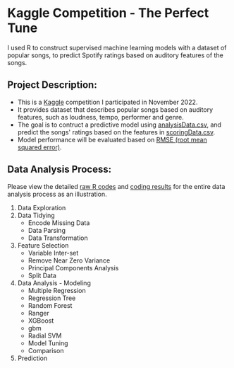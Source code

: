 # Kaggle Competition - The Perfect Tune
I used R to construct supervised machine learning models with a dataset of popular songs, to predict Spotify ratings based on auditory features of the songs. 

## Project Description: 
+ This is a [Kaggle](https://www.kaggle.com/competitions/lalasongs22/overview) competition I participated in November 2022. 
+ It provides dataset that describes popular songs based on auditory features, such as loudness, tempo, performer and genre.
+ The goal is to contruct a predictive model using [analysisData.csv](analysisData.csv), and predict the songs' ratings based on the features in [scoringData.csv](scoringData.csv).
+ Model performance will be evaluated based on [RMSE (root mean squared error)](https://en.wikipedia.org/wiki/Root-mean-square_deviation). 

## Data Analysis Process: 
Please view the detailed [raw R codes](Data_Analysis_Process_Code.Rmd) and [coding results](Data_Analysis_Process_Full_Code_and_Result.pdf) for the entire data analysis process as an illustration. 
1. Data Exploration
2. Data Tidying
   - Encode Missing Data
   - Data Parsing
   - Data Transformation
3. Feature Selection
   - Variable Inter-set
   - Remove Near Zero Variance
   - Principal Components Analysis
   - Split Data
4. Data Analysis - Modeling
   - Multiple Regression
   - Regression Tree
   - Random Forest
   - Ranger
   - XGBoost
   - gbm
   - Radial SVM
   - Model Tuning
   - Comparison
5. Prediction
